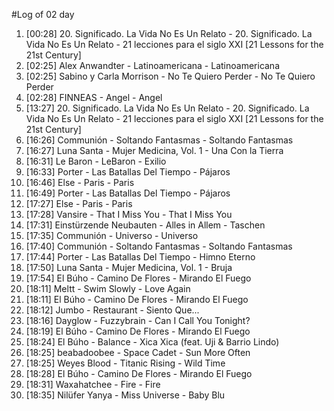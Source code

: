 #Log of 02 day

1. [00:28] 20. Significado. La Vida No Es Un Relato - 20. Significado. La Vida No Es Un Relato - 21 lecciones para el siglo XXI [21 Lessons for the 21st Century]
1. [02:25] Alex Anwandter - Latinoamericana - Latinoamericana
1. [02:25] Sabino y Carla Morrison - No Te Quiero Perder - No Te Quiero Perder
1. [02:28] FINNEAS - Angel - Angel
1. [13:27] 20. Significado. La Vida No Es Un Relato - 20. Significado. La Vida No Es Un Relato - 21 lecciones para el siglo XXI [21 Lessons for the 21st Century]
1. [16:26] Communión - Soltando Fantasmas - Soltando Fantasmas
1. [16:27] Luna Santa - Mujer Medicina, Vol. 1 - Una Con la Tierra
1. [16:31] Le Baron - LeBaron - Exilio
1. [16:33] Porter - Las Batallas Del Tiempo - Pájaros
1. [16:46] Else - Paris - Paris
1. [16:49] Porter - Las Batallas Del Tiempo - Pájaros
1. [17:27] Else - Paris - Paris
1. [17:28] Vansire - That I Miss You - That I Miss You
1. [17:31] Einstürzende Neubauten - Alles in Allem - Taschen
1. [17:35] Communión - Universo - Universo
1. [17:40] Communión - Soltando Fantasmas - Soltando Fantasmas
1. [17:44] Porter - Las Batallas Del Tiempo - Himno Eterno
1. [17:50] Luna Santa - Mujer Medicina, Vol. 1 - Bruja
1. [17:54] El Búho - Camino De Flores - Mirando El Fuego
1. [18:11] Meltt - Swim Slowly - Love Again
1. [18:11] El Búho - Camino De Flores - Mirando El Fuego
1. [18:12] Jumbo - Restaurant - Siento Que...
1. [18:16] Dayglow - Fuzzybrain - Can I Call You Tonight?
1. [18:19] El Búho - Camino De Flores - Mirando El Fuego
1. [18:24] El Búho - Balance - Xica Xica (feat. Uji & Barrio Lindo)
1. [18:25] beabadoobee - Space Cadet - Sun More Often
1. [18:25] Weyes Blood - Titanic Rising - Wild Time
1. [18:28] El Búho - Camino De Flores - Mirando El Fuego
1. [18:31] Waxahatchee - Fire - Fire
1. [18:35] Nilüfer Yanya - Miss Universe - Baby Blu
